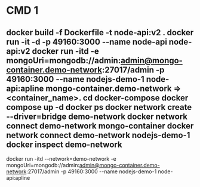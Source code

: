 # CMD 1
docker build -f Dockerfile -t node-api:v2 .
docker run -it -d -p 49160:3000 --name node-api  node-api:v2
docker run -itd -e mongoUri=mongodb://admin:admin@mongo-container.demo-network:27017/admin -p 49160:3000 --name nodejs-demo-1  node-api:apline
mongo-container.demo-network => <container_name>.<network>
cd docker-compose
docker compose up -d
docker ps
docker network create --driver=bridge demo-network
docker network connect demo-network mongo-container
docker network connect demo-network nodejs-demo-1
docker  inspect demo-network
------
docker run -itd --network=demo-network -e mongoUri=mongodb://admin:admin@mongo-container.demo-network:27017/admin -p 49160:3000 --name nodejs-demo-1  node-api:apline